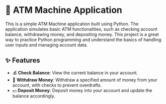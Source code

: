 # 🏦 ATM Machine Application

This is a simple ATM Machine application built using Python. The application simulates basic ATM functionalities, such as checking account balance, withdrawing money, and depositing money. This project is a great way to practice Python programming and understand the basics of handling user inputs and managing account data.

## ✨ Features

- 💰 **Check Balance**: View the current balance in your account.
- 🏧 **Withdraw Money**: Withdraw a specified amount of money from your account, with checks to prevent overdrafts.
- 💵 **Deposit Money**: Deposit money into your account and update the balance accordingly.

